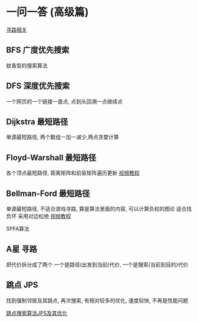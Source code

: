 # 一问一答 (高级篇)

[寻路相关](https://www.redblobgames.com/)

## BFS 广度优先搜索

蚊香型的搜索算法

## DFS 深度优先搜索

一个网页的一个链接一直点, 点到头回溯一点继续点

## Dijkstra 最短路径

单源最短路径, 两个数组一加一减少,两点贪婪计算

## Floyd-Warshall 最短路径

各个顶点最短路径, 距离矩阵和前驱矩阵遍历更新
[视频教程](https://www.bilibili.com/video/BV1K5411f7G7)

## Bellman-Ford 最短路径

单源最短路径, 不适合游戏寻路, 算是算法里面的内容, 可以计算负权的图论
适合找负环
采用对边松弛
[视频教程](https://www.bilibili.com/video/BV1p44y1W78N)

SPFA算法

## A星 寻路

把代价拆分成了两个 一个是路径(出发到当前)代价, 一个是搜索(当前到目的)代价

## 跳点 JPS

找到强制邻居及其跳点, 再次搜索, 有相对较多的优化, 速度较快, 不再是性能问题

[跳点搜索算法JPS及其优化](https://blog.csdn.net/yjxxtd/article/details/93506231)
